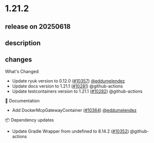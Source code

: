 # 1.21.2

## release on 20250618
## description
## changes
What's Changed

* Update ryuk version to 0.12.0 (<a class="issue-link js-issue-link" data-error-text="Failed to load title" data-id="3131996757" data-permission-text="Title is private" data-url="https://github.com/testcontainers/testcontainers-java/issues/10357" data-hovercard-type="pull_request" data-hovercard-url="/testcontainers/testcontainers-java/pull/10357/hovercard" href="https://github.com/testcontainers/testcontainers-java/pull/10357">#10357</a>) <a class="user-mention notranslate" data-hovercard-type="user" data-hovercard-url="/users/eddumelendez/hovercard" data-octo-click="hovercard-link-click" data-octo-dimensions="link_type:self" href="https://github.com/eddumelendez">@eddumelendez</a>
* Update docs version to 1.21.1 (<a class="issue-link js-issue-link" data-error-text="Failed to load title" data-id="3101372652" data-permission-text="Title is private" data-url="https://github.com/testcontainers/testcontainers-java/issues/10281" data-hovercard-type="pull_request" data-hovercard-url="/testcontainers/testcontainers-java/pull/10281/hovercard" href="https://github.com/testcontainers/testcontainers-java/pull/10281">#10281</a>) @github-actions
* Update testcontainers version to 1.21.1 (<a class="issue-link js-issue-link" data-error-text="Failed to load title" data-id="3101372945" data-permission-text="Title is private" data-url="https://github.com/testcontainers/testcontainers-java/issues/10282" data-hovercard-type="pull_request" data-hovercard-url="/testcontainers/testcontainers-java/pull/10282/hovercard" href="https://github.com/testcontainers/testcontainers-java/pull/10282">#10282</a>) @github-actions

📖 Documentation

* Add DockerMcpGatewayContainer (<a class="issue-link js-issue-link" data-error-text="Failed to load title" data-id="3145307991" data-permission-text="Title is private" data-url="https://github.com/testcontainers/testcontainers-java/issues/10364" data-hovercard-type="pull_request" data-hovercard-url="/testcontainers/testcontainers-java/pull/10364/hovercard" href="https://github.com/testcontainers/testcontainers-java/pull/10364">#10364</a>) <a class="user-mention notranslate" data-hovercard-type="user" data-hovercard-url="/users/eddumelendez/hovercard" data-octo-click="hovercard-link-click" data-octo-dimensions="link_type:self" href="https://github.com/eddumelendez">@eddumelendez</a>

📦 Dependency updates

* Update Gradle Wrapper from undefined to 8.14.2 (<a class="issue-link js-issue-link" data-error-text="Failed to load title" data-id="3123163255" data-permission-text="Title is private" data-url="https://github.com/testcontainers/testcontainers-java/issues/10352" data-hovercard-type="pull_request" data-hovercard-url="/testcontainers/testcontainers-java/pull/10352/hovercard" href="https://github.com/testcontainers/testcontainers-java/pull/10352">#10352</a>) @github-actions

